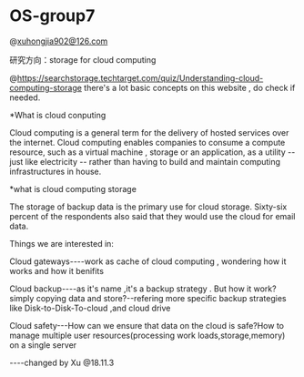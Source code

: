 # OS-group7

@xuhongjia902@126.com

研究方向：storage for cloud computing

@https://searchstorage.techtarget.com/quiz/Understanding-cloud-computing-storage
there's a lot basic concepts on this website , do check if needed.

*What is cloud conputing

  Cloud computing is a general term for the delivery of hosted services over the internet.
  Cloud computing enables companies to consume a compute resource, such as a virtual machine , storage or an application, as a utility -- just like electricity -- rather than having to build and maintain computing infrastructures in house.

*what is cloud computing storage

  The storage of backup data is the primary use for cloud storage. Sixty-six percent of the respondents also said that they would use the cloud for email data.

$$$$Things we are interested in:$$$$

  Cloud gateways----work as cache of cloud computing , wondering how it works and how it benifits

  Cloud backup----as it's name ,it's a backup strategy . But how it work? simply copying data and store?--refering more specific backup strategies like Disk-to-Disk-To-cloud ,and cloud drive

  Cloud safety---How can we ensure that data on the cloud is safe?How to manage multiple user resources(processing work loads,storage,memory) on a single server
  
----changed by Xu @18.11.3

